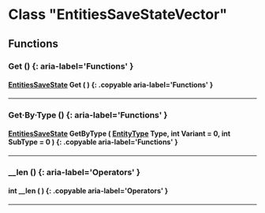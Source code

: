 # Class "EntitiesSaveStateVector"

## Functions
### Get () {: aria-label='Functions' }
#### [EntitiesSaveState](EntitiesSaveState.md) Get ( ) {: .copyable aria-label='Functions' }

___
### Get·By·Type () {: aria-label='Functions' }
#### [EntitiesSaveState](EntitiesSaveState.md) GetByType ( [EntityType](https://wofsauge.github.io/IsaacDocs/rep/enums/EntityType.html) Type, int Variant = 0, int SubType = 0 ) {: .copyable aria-label='Functions' }

___
### __len () {: aria-label='Operators' }
#### int __len ( ) {: .copyable aria-label='Operators' }

___

